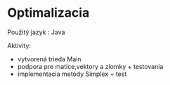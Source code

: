 # Optimalizacia

Použitý jazyk : Java

Aktivity:

- vytvorená trieda Main
- podpora pre matice,vektory a zlomky + testovania
- implementacia metody Simplex + test
